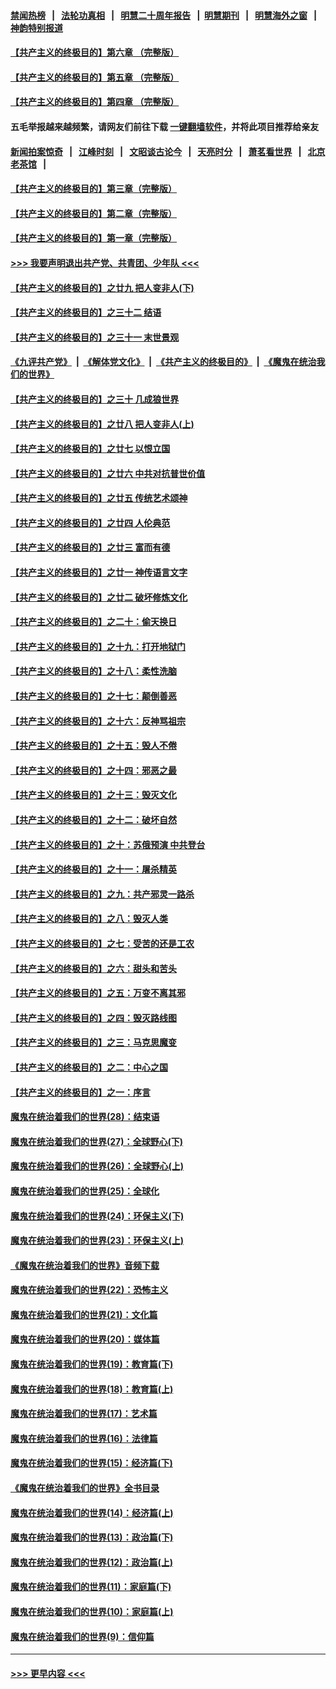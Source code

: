 #### [禁闻热榜](热点新闻.md?=0)  &nbsp;&nbsp;|&nbsp;&nbsp; [法轮功真相](https://github.com/gfw-breaker/truth/blob/master/README.md?=0) &nbsp;&nbsp;|&nbsp;&nbsp; [明慧二十周年报告](https://github.com/gfw-breaker/mh-reports/blob/master/README.md?=0) &nbsp;&nbsp;|&nbsp;&nbsp;[明慧期刊](https://github.com/gfw-breaker/mh-qikan) &nbsp;&nbsp;|&nbsp;&nbsp; [明慧海外之窗](https://github.com/gfw-breaker/mh-news/blob/master/README.md?=0) &nbsp;&nbsp;|&nbsp;&nbsp; [神韵特别报道](https://github.com/gfw-breaker/mh-news/blob/master/shenyun.md?=0)
#### [【共产主义的终极目的】第六章 （完整版）](../pages/nsc422/n11428913.md?t=03161302) 
#### [【共产主义的终极目的】第五章 （完整版）](../pages/nsc422/n11428912.md?t=03161302) 
#### [【共产主义的终极目的】第四章 （完整版）](../pages/nsc422/n11428907.md?t=03161302) 
#### 五毛举报越来越频繁，请网友们前往下载 [一键翻墙软件](https://github.com/gfw-breaker/ssr-accounts)，并将此项目推荐给亲友
#### [新闻拍案惊奇](https://github.com/gfw-breaker/banned-news/blob/master/pages/link4.md) &nbsp;&nbsp;|&nbsp;&nbsp; [江峰时刻](https://github.com/gfw-breaker/banned-news/blob/master/pages/link4.md) &nbsp;&nbsp;|&nbsp;&nbsp; [文昭谈古论今](https://github.com/gfw-breaker/banned-news/blob/master/pages/link4.md) &nbsp;&nbsp;|&nbsp;&nbsp; [天亮时分](https://github.com/gfw-breaker/banned-news/blob/master/pages/link4.md) &nbsp;&nbsp;|&nbsp;&nbsp; [萧茗看世界](https://github.com/gfw-breaker/banned-news/blob/master/pages/link4.md) &nbsp;&nbsp;|&nbsp;&nbsp; [北京老茶馆](https://github.com/gfw-breaker/banned-news/blob/master/pages/link4.md) &nbsp;&nbsp;|&nbsp;&nbsp; 
#### [【共产主义的终极目的】第三章（完整版）](../pages/nsc422/n11428848.md?t=03161302) 
#### [【共产主义的终极目的】第二章（完整版）](../pages/nsc422/n11428831.md?t=03161302) 
#### [【共产主义的终极目的】第一章（完整版）](../pages/nsc422/n11417651.md?t=03161302) 
#### [>>> 我要声明退出共产党、共青团、少年队 <<<](https://github.com/begood0513/goodnews/blob/master/quit/letter.md) 
#### [【共产主义的终极目的】之廿九 把人变非人(下)](../pages/nsc422/n11344140.md?t=03161302) 
#### [【共产主义的终极目的】之三十二 结语](../pages/nsc422/n11360535.md?t=03161302) 
#### [【共产主义的终极目的】之三十一 末世景观](../pages/nsc422/n11351129.md?t=03161302) 
#### [《九评共产党》](https://github.com/begood0513/9ping.md/blob/master/README.md) &nbsp;|&nbsp; [《解体党文化》](../../../../jtdwh.md/blob/master/README.md)  &nbsp;|&nbsp; [《共产主义的终极目的》](../../../../gczydzjmd.md/blob/master/README.md) &nbsp;|&nbsp; [《魔鬼在统治我们的世界》](../../../../mgztzwmdsj.md/blob/master/README.md) 
#### [【共产主义的终极目的】之三十 几成狼世界](../pages/nsc422/n11348280.md?t=03161302) 
#### [【共产主义的终极目的】之廿八 把人变非人(上)](../pages/nsc422/n11340492.md?t=03161302) 
#### [【共产主义的终极目的】之廿七 以恨立国](../pages/nsc422/n11336944.md?t=03161302) 
#### [【共产主义的终极目的】之廿六 中共对抗普世价值](../pages/nsc422/n11324785.md?t=03161302) 
#### [【共产主义的终极目的】之廿五 传统艺术颂神](../pages/nsc422/n11296396.md?t=03161302) 
#### [【共产主义的终极目的】之廿四 人伦典范](../pages/nsc422/n11296397.md?t=03161302) 
#### [【共产主义的终极目的】之廿三 富而有德](../pages/nsc422/n11283598.md?t=03161302) 
#### [【共产主义的终极目的】之廿一 神传语言文字](../pages/nsc422/n11263265.md?t=03161302) 
#### [【共产主义的终极目的】之廿二 破坏修炼文化](../pages/nsc422/n11245728.md?t=03161302) 
#### [【共产主义的终极目的】之二十：偷天换日](../pages/nsc422/n11238846.md?t=03161302) 
#### [【共产主义的终极目的】之十九：打开地狱门](../pages/nsc422/n11206376.md?t=03161302) 
#### [【共产主义的终极目的】之十八：柔性洗脑](../pages/nsc422/n11199994.md?t=03161302) 
#### [【共产主义的终极目的】之十七：颠倒善恶](../pages/nsc422/n11179782.md?t=03161302) 
#### [【共产主义的终极目的】之十六：反神骂祖宗](../pages/nsc422/n11166798.md?t=03161302) 
#### [【共产主义的终极目的】之十五：毁人不倦](../pages/nsc422/n11166792.md?t=03161302) 
#### [【共产主义的终极目的】之十四：邪恶之最](../pages/nsc422/n11150249.md?t=03161302) 
#### [【共产主义的终极目的】之十三：毁灭文化](../pages/nsc422/n11135227.md?t=03161302) 
#### [【共产主义的终极目的】之十二：破坏自然](../pages/nsc422/n11135214.md?t=03161302) 
#### [【共产主义的终极目的】之十：苏俄预演 中共登台](../pages/nsc422/n11118424.md?t=03161302) 
#### [【共产主义的终极目的】之十一：屠杀精英](../pages/nsc422/n11118442.md?t=03161302) 
#### [【共产主义的终极目的】之九：共产邪灵一路杀](../pages/nsc422/n11114139.md?t=03161302) 
#### [【共产主义的终极目的】之八：毁灭人类](../pages/nsc422/n11108503.md?t=03161302) 
#### [【共产主义的终极目的】之七：受苦的还是工农](../pages/nsc422/n11101809.md?t=03161302) 
#### [【共产主义的终极目的】之六：甜头和苦头](../pages/nsc422/n11096971.md?t=03161302) 
#### [【共产主义的终极目的】之五：万变不离其邪](../pages/nsc422/n11091285.md?t=03161302) 
#### [【共产主义的终极目的】之四：毁灭路线图](../pages/nsc422/n11086284.md?t=03161302) 
#### [【共产主义的终极目的】之三：马克思魔变](../pages/nsc422/n11061941.md?t=03161302) 
#### [【共产主义的终极目的】之二：中心之国](../pages/nsc422/n11047728.md?t=03161302) 
#### [【共产主义的终极目的】之一：序言](../pages/nsc422/n11086077.md?t=03161302) 
#### [魔鬼在统治着我们的世界(28)：结束语](../pages/nsc422/n10936246.md?t=03161302) 
#### [魔鬼在统治着我们的世界(27)：全球野心(下)](../pages/nsc422/n10928319.md?t=03161302) 
#### [魔鬼在统治着我们的世界(26)：全球野心(上)](../pages/nsc422/n10900318.md?t=03161302) 
#### [魔鬼在统治着我们的世界(25)：全球化](../pages/nsc422/n10788205.md?t=03161302) 
#### [魔鬼在统治着我们的世界(24)：环保主义(下)](../pages/nsc422/n10695307.md?t=03161302) 
#### [魔鬼在统治着我们的世界(23)：环保主义(上)](../pages/nsc422/n10688613.md?t=03161302) 
#### [《魔鬼在统治着我们的世界》音频下载](../pages/nsc422/n10635553.md?t=03161302) 
#### [魔鬼在统治着我们的世界(22)：恐怖主义](../pages/nsc422/n10614727.md?t=03161302) 
#### [魔鬼在统治着我们的世界(21)：文化篇](../pages/nsc422/n10597706.md?t=03161302) 
#### [魔鬼在统治着我们的世界(20)：媒体篇](../pages/nsc422/n10586579.md?t=03161302) 
#### [魔鬼在统治着我们的世界(19)：教育篇(下)](../pages/nsc422/n10564808.md?t=03161302) 
#### [魔鬼在统治着我们的世界(18)：教育篇(上)](../pages/nsc422/n10526970.md?t=03161302) 
#### [魔鬼在统治着我们的世界(17)：艺术篇](../pages/nsc422/n10499093.md?t=03161302) 
#### [魔鬼在统治着我们的世界(16)：法律篇](../pages/nsc422/n10485969.md?t=03161302) 
#### [魔鬼在统治着我们的世界(15)：经济篇(下)](../pages/nsc422/n10469975.md?t=03161302) 
#### [《魔鬼在统治着我们的世界》全书目录](../pages/nsc422/n10464261.md?t=03161302) 
#### [魔鬼在统治着我们的世界(14)：经济篇(上)](../pages/nsc422/n10457370.md?t=03161302) 
#### [魔鬼在统治着我们的世界(13)：政治篇(下)](../pages/nsc422/n10448270.md?t=03161302) 
#### [魔鬼在统治着我们的世界(12)：政治篇(上)](../pages/nsc422/n10444576.md?t=03161302) 
#### [魔鬼在统治着我们的世界(11)：家庭篇(下)](../pages/nsc422/n10440961.md?t=03161302) 
#### [魔鬼在统治着我们的世界(10)：家庭篇(上)](../pages/nsc422/n10435448.md?t=03161302) 
#### [魔鬼在统治着我们的世界(9)：信仰篇](../pages/nsc422/n10432159.md?t=03161302) 

----
#### [ >>> 更早内容 <<< ](../indexes/nsc422-earlier.md)
